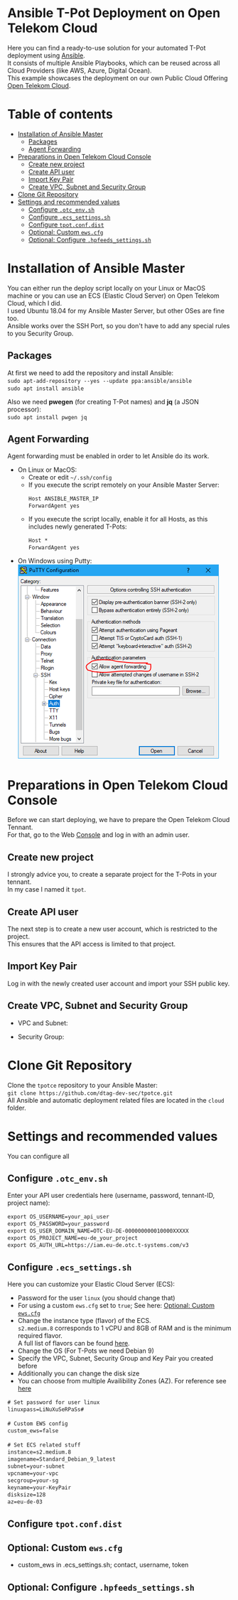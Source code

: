 # Ansible T-Pot Deployment on Open Telekom Cloud

Here you can find a ready-to-use solution for your automated T-Pot deployment using [Ansible](https://www.ansible.com/).  
It consists of multiple Ansible Playbooks, which can be reused across all Cloud Providers (like AWS, Azure, Digital Ocean).  
This example showcases the deployment on our own Public Cloud Offering [Open Telekom Cloud](https://open-telekom-cloud.com/en).

# Table of contents
- [Installation of Ansible Master](#installation)
  - [Packages](#packages)
  - [Agent Forwarding](#agent-forwarding)
- [Preparations in Open Telekom Cloud Console](#preparation)
  - [Create new project](#project)
  - [Create API user](#api-user)
  - [Import Key Pair](#key-pair)
  - [Create VPC, Subnet and Security Group](#vpc-subnet-securitygroup)
- [Clone Git Repository](#clone-git)
- [Settings and recommended values](#settings)
  - [Configure `.otc_env.sh`](#otc-env)
  - [Configure `.ecs_settings.sh`](#ecs-settings)
  - [Configure `tpot.conf.dist`](#tpot-conf)
  - [Optional: Custom `ews.cfg`](#ews-cfg)
  - [Optional: Configure `.hpfeeds_settings.sh`](#hpfeeds)

<a name="installation"></a>
# Installation of Ansible Master
You can either run the deploy script locally on your Linux or MacOS machine or you can use an ECS (Elastic Cloud Server) on Open Telekom Cloud, which I did.  
I used Ubuntu 18.04 for my Ansible Master Server, but other OSes are fine too.  
Ansible works over the SSH Port, so you don't have to add any special rules to you Security Group.

<a name="packages"></a>
## Packages
At first we need to add the repository and install Ansible:  
`sudo apt-add-repository --yes --update ppa:ansible/ansible`  
`sudo apt install ansible`

Also we need **pwegen** (for creating T-Pot names) and **jq** (a JSON processor):  
`sudo apt install pwgen jq`

<a name="agent-forwarding"></a>
## Agent Forwarding
Agent forwarding must be enabled in order to let Ansible do its work.  
- On Linux or MacOS:  
  - Create or edit `~/.ssh/config`
  - If you execute the script remotely on your Ansible Master Server:
    ```
    Host ANSIBLE_MASTER_IP
    ForwardAgent yes
    ```
  - If you execute the script locally, enable it for all Hosts, as this includes newly generated T-Pots:
    ```
    Host *
    ForwardAgent yes
    ```
- On Windows using Putty:  
![Putty Agent Forwarding](cloud/doc/putty_agent_forwarding.png)

<a name="preparation"></a>
# Preparations in Open Telekom Cloud Console
Before we can start deploying, we have to prepare the Open Telekom Cloud Tennant.  
For that, go to the Web [Console](https://auth.otc.t-systems.com/authui/login) and log in with an admin user.

<a name="project"></a>
## Create new project
I strongly advice you, to create a separate project for the T-Pots in your tennant.  
In my case I named it `tpot`.

<a name="api-user"></a>
## Create API user
The next step is to create a new user account, which is restricted to the project.  
This ensures that the API access is limited to that project.

<a name="key-pair"></a>
## Import Key Pair
Log in with the newly created user account and import your SSH public key.

<a name="vpc-subnet-securitygroup"></a>
## Create VPC, Subnet and Security Group
- VPC and Subnet:  

- Security Group:  

<a name="clone-git"></a>
# Clone Git Repository
Clone the `tpotce` repository to your Ansible Master:  
`git clone https://github.com/dtag-dev-sec/tpotce.git`  
All Ansible and automatic deployment related files are located in the `cloud` folder.

<a name="settings"></a>
# Settings and recommended values
You can configure all

<a name="otc-env"></a>
## Configure `.otc_env.sh`
Enter your API user credentials here (username, password, tennant-ID, project name):  
```
export OS_USERNAME=your_api_user
export OS_PASSWORD=your_password
export OS_USER_DOMAIN_NAME=OTC-EU-DE-000000000010000XXXXX
export OS_PROJECT_NAME=eu-de_your_project
export OS_AUTH_URL=https://iam.eu-de.otc.t-systems.com/v3
```

<a name="ecs-settings"></a>
## Configure `.ecs_settings.sh`
Here you can customize your Elastic Cloud Server (ECS):
  - Password for the user `linux` (you should change that)
  - For using a custom `ews.cfg` set to `true`; See here: [Optional: Custom `ews.cfg`](#ews-cfg)
  - Change the instance type (flavor) of the ECS.  
    `s2.medium.8` corresponds to 1 vCPU and 8GB of RAM and is the minimum required flavor.  
    A full list of flavors can be found [here](https://docs.otc.t-systems.com/en-us/usermanual/ecs/en-us_topic_0035470096.html).
  - Change the OS (For T-Pots we need Debian 9)
  - Specify the VPC, Subnet, Security Group and Key Pair you created before
  - Additionally you can change the disk size
  - You can choose from multiple Availibility Zones (AZ). For reference see [here](https://docs.otc.t-systems.com/en-us/endpoint/index.html)

```
# Set password for user linux
linuxpass=LiNuXuSeRPaSs#

# Custom EWS config
custom_ews=false

# Set ECS related stuff
instance=s2.medium.8
imagename=Standard_Debian_9_latest
subnet=your-subnet
vpcname=your-vpc
secgroup=your-sg
keyname=your-KeyPair
disksize=128
az=eu-de-03
```

<a name="tpot-conf"></a>
## Configure `tpot.conf.dist`

<a name="ews-cfg"></a>
## Optional: Custom `ews.cfg` 
- custom_ews in .ecs_settings.sh; contact, username, token

<a name="hpfeedss"></a>
## Optional: Configure `.hpfeeds_settings.sh`
